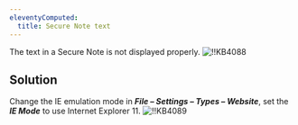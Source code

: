 ```yaml
---
eleventyComputed:
  title: Secure Note text
---
```

The text in a Secure Note is not displayed properly.
![!!KB4088](https://cdnweb.devolutions.net/docs/docs_en_kb_KB4088.png)
## Solution
Change the IE emulation mode in ***File – Settings – Types – Website***, set the ***IE Mode*** to use Internet Explorer 11.
![!!KB4089](https://cdnweb.devolutions.net/docs/docs_en_kb_KB4089.png)
